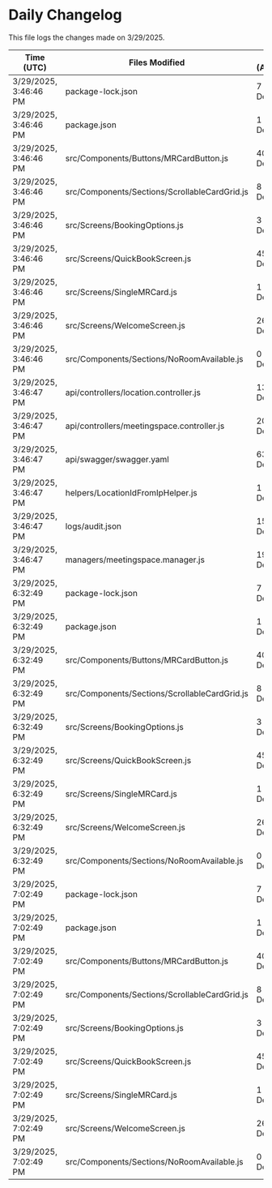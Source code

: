 # Daily Changelog

This file logs the changes made on 3/29/2025.

| Time (UTC)             | Files Modified                    | Changes (Addition/Deletion) |
|------------------------|-----------------------------------|-----------------------------|
| 3/29/2025, 3:46:46 PM | package-lock.json | 7 Additions & 0 Deletions |
| 3/29/2025, 3:46:46 PM | package.json | 1 Additions & 0 Deletions |
| 3/29/2025, 3:46:46 PM | src/Components/Buttons/MRCardButton.js | 40 Additions & 6 Deletions |
| 3/29/2025, 3:46:46 PM | src/Components/Sections/ScrollableCardGrid.js | 8 Additions & 3 Deletions |
| 3/29/2025, 3:46:46 PM | src/Screens/BookingOptions.js | 3 Additions & 0 Deletions |
| 3/29/2025, 3:46:46 PM | src/Screens/QuickBookScreen.js | 45 Additions & 27 Deletions |
| 3/29/2025, 3:46:46 PM | src/Screens/SingleMRCard.js | 1 Additions & 1 Deletions |
| 3/29/2025, 3:46:46 PM | src/Screens/WelcomeScreen.js | 26 Additions & 1 Deletions |
| 3/29/2025, 3:46:46 PM | src/Components/Sections/NoRoomAvailable.js | 0 Additions & 0 Deletions |
| 3/29/2025, 3:46:47 PM | api/controllers/location.controller.js | 13 Additions & 0 Deletions|
| 3/29/2025, 3:46:47 PM | api/controllers/meetingspace.controller.js | 20 Additions & 0 Deletions|
| 3/29/2025, 3:46:47 PM | api/swagger/swagger.yaml | 63 Additions & 6 Deletions|
| 3/29/2025, 3:46:47 PM | helpers/LocationIdFromIpHelper.js | 1 Additions & 1 Deletions|
| 3/29/2025, 3:46:47 PM | logs/audit.json | 15 Additions & 15 Deletions|
| 3/29/2025, 3:46:47 PM | managers/meetingspace.manager.js | 19 Additions & 1 Deletions|
| 3/29/2025, 6:32:49 PM | package-lock.json | 7 Additions & 0 Deletions|
| 3/29/2025, 6:32:49 PM | package.json | 1 Additions & 0 Deletions|
| 3/29/2025, 6:32:49 PM | src/Components/Buttons/MRCardButton.js | 40 Additions & 6 Deletions|
| 3/29/2025, 6:32:49 PM | src/Components/Sections/ScrollableCardGrid.js | 8 Additions & 3 Deletions|
| 3/29/2025, 6:32:49 PM | src/Screens/BookingOptions.js | 3 Additions & 0 Deletions|
| 3/29/2025, 6:32:49 PM | src/Screens/QuickBookScreen.js | 45 Additions & 27 Deletions|
| 3/29/2025, 6:32:49 PM | src/Screens/SingleMRCard.js | 1 Additions & 1 Deletions|
| 3/29/2025, 6:32:49 PM | src/Screens/WelcomeScreen.js | 26 Additions & 1 Deletions|
| 3/29/2025, 6:32:49 PM | src/Components/Sections/NoRoomAvailable.js | 0 Additions & 0 Deletions|
| 3/29/2025, 7:02:49 PM | package-lock.json | 7 Additions & 0 Deletions|
| 3/29/2025, 7:02:49 PM | package.json | 1 Additions & 0 Deletions|
| 3/29/2025, 7:02:49 PM | src/Components/Buttons/MRCardButton.js | 40 Additions & 6 Deletions|
| 3/29/2025, 7:02:49 PM | src/Components/Sections/ScrollableCardGrid.js | 8 Additions & 3 Deletions|
| 3/29/2025, 7:02:49 PM | src/Screens/BookingOptions.js | 3 Additions & 0 Deletions|
| 3/29/2025, 7:02:49 PM | src/Screens/QuickBookScreen.js | 45 Additions & 27 Deletions|
| 3/29/2025, 7:02:49 PM | src/Screens/SingleMRCard.js | 1 Additions & 1 Deletions|
| 3/29/2025, 7:02:49 PM | src/Screens/WelcomeScreen.js | 26 Additions & 1 Deletions|
| 3/29/2025, 7:02:49 PM | src/Components/Sections/NoRoomAvailable.js | 0 Additions & 0 Deletions|
